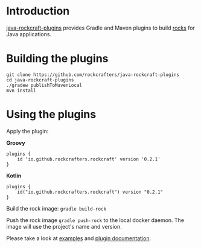 # Introduction

[java-rockcraft-plugins](https://github.com/rockcrafters/java-rockcraft-plugins) provides Gradle and Maven plugins to build [rocks](https://github.com/rockcrafters#what-is-a-rock) for Java applications.

# Building the plugins

```
git clone https://github.com/rockcrafters/java-rockcraft-plugins
cd java-rockcraft-plugins
./gradew publishToMavenLocal
mvn install
```

# Using the plugins

Apply the plugin:

**Groovy**

    plugins {
        id 'io.github.rockcrafters.rockcraft' version '0.2.1'
    }

**Kotlin**

    plugins {
        id("io.github.rockcrafters.rockcraft") version "0.2.1"
    }


Build the rock image: `gradle build-rock`

Push the rock image `gradle push-rock` to the local docker daemon. The image will use the project's name and version.

Please take a look at [examples](https://github.com/rockcrafters/java-rockcraft-plugins/tree/main/examples) and [plugin documentation](https://github.com/rockcrafters/java-rockcraft-plugins/blob/main/README.md).
